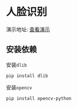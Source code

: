 # 人脸识别

演示地址: [查看演示](http://helong.xyz:8000)

## 安装依赖

安装`dlib`

```shell
pip install dlib
```

安装`opencv`

```shell
pip install opencv-python
```
